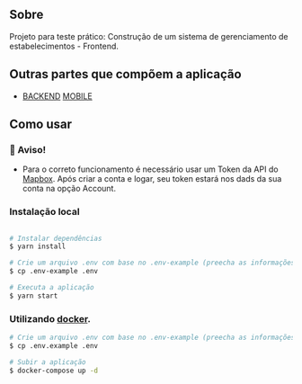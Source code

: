 ## Sobre

Projeto para teste prático: Construção de um sistema de gerenciamento de estabelecimentos - Frontend.

## Outras partes que compõem a aplicação
- [BACKEND](https://github.com/jp-cordeiro/fortbrasil-backend)
[MOBILE](https://github.com/jp-cordeiro/fortbrasil-mobile)

## Como usar

### :rotating_light: Aviso!

- Para o correto funcionamento é necessário usar um Token da API do [Mapbox](https://www.mapbox.com/). Após criar a conta e logar, seu token estará nos dads da sua conta na opção Account.

### Instalação local

```bash

# Instalar dependências
$ yarn install

# Crie um arquivo .env com base no .env-example (preecha as informações corretamente).
$ cp .env-example .env

# Executa a aplicação
$ yarn start
```

### Utilizando [docker](https://www.docker.com/).

```bash
# Crie um arquivo .env com base no .env-example (preecha as informações corretamente).
$ cp .env.example .env

# Subir a aplicação
$ docker-compose up -d
```

